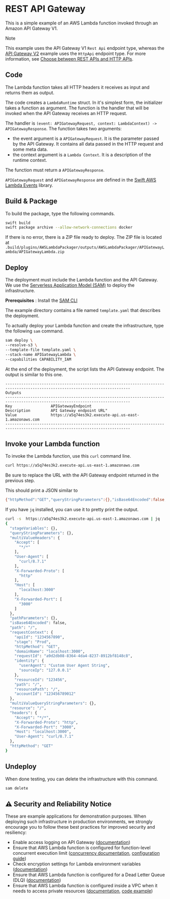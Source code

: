 # REST API Gateway 

This is a simple example of an AWS Lambda function invoked through an Amazon API Gateway V1.

> [!NOTE]
> This example uses the API Gateway V1 `Rest Api` endpoint type, whereas the [API Gateway V2](https://github.com/awslabs/swift-aws-lambda-runtime/tree/main/Examples/APIGateway) example uses the `HttpApi` endpoint type. For more information, see [Choose between REST APIs and HTTP APIs](https://docs.aws.amazon.com/apigateway/latest/developerguide/http-api-vs-rest.html).

## Code 

The Lambda function takes all HTTP headers it receives as input and returns them as output.

The code creates a `LambdaRuntime` struct. In it's simplest form, the initializer takes a function as argument. The function is the handler that will be invoked when the API Gateway receives an HTTP request.

The handler is `(event: APIGatewayRequest, context: LambdaContext) -> APIGatewayResponse`. The function takes two arguments:
- the event argument is a `APIGatewayRequest`. It is the parameter passed by the API Gateway. It contains all data passed in the HTTP request and some meta data.
- the context argument is a `Lambda Context`. It is a description of the runtime context.

The function must return a `APIGatewayResponse`.

`APIGatewayRequest` and `APIGatewayResponse` are defined in the [Swift AWS Lambda Events](https://github.com/awslabs/swift-aws-lambda-events) library.

## Build & Package 

To build the package, type the following commands.

```bash
swift build
swift package archive --allow-network-connections docker
```

If there is no error, there is a ZIP file ready to deploy. 
The ZIP file is located at `.build/plugins/AWSLambdaPackager/outputs/AWSLambdaPackager/APIGatewayLambda/APIGatewayLambda.zip`

## Deploy

The deployment must include the Lambda function and the API Gateway. We use the [Serverless Application Model (SAM)](https://docs.aws.amazon.com/serverless-application-model/latest/developerguide/what-is-sam.html) to deploy the infrastructure.

**Prerequisites** : Install the [SAM CLI](https://docs.aws.amazon.com/serverless-application-model/latest/developerguide/install-sam-cli.html)

The example directory contains a file named `template.yaml` that describes the deployment.

To actually deploy your Lambda function and create the infrastructure, type the following `sam` command.

```bash
sam deploy \
--resolve-s3 \
--template-file template.yaml \
--stack-name APIGatewayLambda \
--capabilities CAPABILITY_IAM 
```

At the end of the deployment, the script lists the API Gateway endpoint.
The output is similar to this one.

```
-----------------------------------------------------------------------------------------------------------------------------
Outputs                                                                                                                     
-----------------------------------------------------------------------------------------------------------------------------
Key                 APIGatewayEndpoint                                                                                      
Description         API Gateway endpoint URL"                                                                                
Value               https://a5q74es3k2.execute-api.us-east-1.amazonaws.com                                                  
-----------------------------------------------------------------------------------------------------------------------------
```

## Invoke your Lambda function

To invoke the Lambda function, use this `curl` command line.

```bash
curl https://a5q74es3k2.execute-api.us-east-1.amazonaws.com 
```

Be sure to replace the URL with the API Gateway endpoint returned in the previous step.

This should print a JSON similar to 

```bash
{"httpMethod":"GET","queryStringParameters":{},"isBase64Encoded":false,"resource":"\/","path":"\/","headers":{"X-Forwarded-Port":"3000","X-Forwarded-Proto":"http","User-Agent":"curl\/8.7.1","Host":"localhost:3000","Accept":"*\/*"},"requestContext":{"resourcePath":"\/","identity":{"sourceIp":"127.0.0.1","userAgent":"Custom User Agent String"},"httpMethod":"GET","resourceId":"123456","accountId":"123456789012","apiId":"1234567890","requestId":"a9d2db08-8364-4da4-8237-8912bf8148c8","domainName":"localhost:3000","stage":"Prod","path":"\/"},"multiValueQueryStringParameters":{},"pathParameters":{},"multiValueHeaders":{"Accept":["*\/*"],"Host":["localhost:3000"],"X-Forwarded-Port":["3000"],"User-Agent":["curl\/8.7.1"],"X-Forwarded-Proto":["http"]},"stageVariables":{}}
```

If you have `jq` installed, you can use it to pretty print the output.

```bash
curl -s  https://a5q74es3k2.execute-api.us-east-1.amazonaws.com | jq   
{
  "stageVariables": {},
  "queryStringParameters": {},
  "multiValueHeaders": {
    "Accept": [
      "*/*"
    ],
    "User-Agent": [
      "curl/8.7.1"
    ],
    "X-Forwarded-Proto": [
      "http"
    ],
    "Host": [
      "localhost:3000"
    ],
    "X-Forwarded-Port": [
      "3000"
    ]
  },
  "pathParameters": {},
  "isBase64Encoded": false,
  "path": "/",
  "requestContext": {
    "apiId": "1234567890",
    "stage": "Prod",
    "httpMethod": "GET",
    "domainName": "localhost:3000",
    "requestId": "a9d2db08-8364-4da4-8237-8912bf8148c8",
    "identity": {
      "userAgent": "Custom User Agent String",
      "sourceIp": "127.0.0.1"
    },
    "resourceId": "123456",
    "path": "/",
    "resourcePath": "/",
    "accountId": "123456789012"
  },
  "multiValueQueryStringParameters": {},
  "resource": "/",
  "headers": {
    "Accept": "*/*",
    "X-Forwarded-Proto": "http",
    "X-Forwarded-Port": "3000",
    "Host": "localhost:3000",
    "User-Agent": "curl/8.7.1"
  },
  "httpMethod": "GET"
}
```

## Undeploy

When done testing, you can delete the infrastructure with this command.

```bash
sam delete 
```

## ⚠️ Security and Reliability Notice

These are example applications for demonstration purposes. When deploying such infrastructure in production environments, we strongly encourage you to follow these best practices for improved security and resiliency:

- Enable access logging on API Gateway ([documentation](https://docs.aws.amazon.com/apigateway/latest/developerguide/set-up-logging.html))
- Ensure that AWS Lambda function is configured for function-level concurrent execution limit ([concurrency documentation](https://docs.aws.amazon.com/lambda/latest/dg/lambda-concurrency.html), [configuration guide](https://docs.aws.amazon.com/lambda/latest/dg/configuration-concurrency.html))
- Check encryption settings for Lambda environment variables ([documentation](https://docs.aws.amazon.com/lambda/latest/dg/configuration-envvars-encryption.html))
- Ensure that AWS Lambda function is configured for a Dead Letter Queue (DLQ) ([documentation](https://docs.aws.amazon.com/lambda/latest/dg/invocation-async-retain-records.html#invocation-dlq))
- Ensure that AWS Lambda function is configured inside a VPC when it needs to access private resources ([documentation](https://docs.aws.amazon.com/lambda/latest/dg/configuration-vpc.html), [code example](https://github.com/awslabs/swift-aws-lambda-runtime/tree/main/Examples/ServiceLifecycle%2BPostgres))